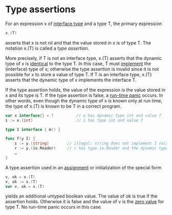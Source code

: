 # Type assertions

For an expression x of [interface type](/Types/interface_types.html) and a type T, the primary expression

```go
x.(T)
```

asserts that x is not nil and that the value stored in x is of type T. The notation x.(T) is called a *type assertion*.

More precisely, if T is not an interface type, x.(T) asserts that the dynamic type of x is [identical](/Properties%20of%20types%20and%20values/type_identity.html) to the type T. In this case, T must [implement](/Types/method_sets.html) the (interface) type of x; otherwise the type assertion is invalid since it is not possible for x to store a value of type T. If T is an interface type, x.(T) asserts that the dynamic type of x implements the interface T.

If the type assertion holds, the value of the expression is the value stored in x and its type is T. If the type assertion is false, a [run-time panic](/Run-time%20panics/) occurs. In other words, even though the dynamic type of x is known only at run time, the type of x.(T) is known to be T in a correct program.

```go
var x interface{} = 7          // x has dynamic type int and value 7
i := x.(int)                   // i has type int and value 7

type I interface { m() }

func f(y I) {
	s := y.(string)        // illegal: string does not implement I (missing method m)
	r := y.(io.Reader)     // r has type io.Reader and the dynamic type of y must implement both I and io.Reader
	…
}
```

A type assertion used in an [assignment](/Statements/assignments.html) or initialization of the special form

```go
v, ok = x.(T)
v, ok := x.(T)
var v, ok = x.(T)
```

yields an additional untyped boolean value. The value of ok is true if the assertion holds. Otherwise it is false and the value of v is the [zero value](/Program%20initialization%20and%20execution/the_zero_value.html) for type T. No run-time panic occurs in this case.
